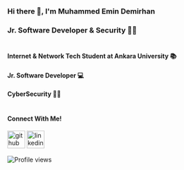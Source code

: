 ### Hi there 👋, I'm Muhammed Emin Demirhan
### Jr. Software Developer & Security 👨‍💻
#
#### Internet & Network Tech Student at Ankara University 📚
#### Jr. Software Developer 💻
#### CyberSecurity 👨‍💻

#
#### Connect With Me!
[<img src='https://cdn.jsdelivr.net/npm/simple-icons@3.0.1/icons/github.svg' alt='github' height='40'>](https://github.com/emindmrhn) [<img src='https://cdn.jsdelivr.net/npm/simple-icons@3.0.1/icons/linkedin.svg' alt='linkedin' height='40'>](https://www.linkedin.com/in/emindmrhn/)


![Profile views](https://gpvc.arturio.dev/emindmrhn)    
